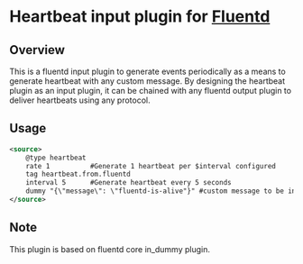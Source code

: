 # Heartbeat input plugin for [Fluentd](http://github.com/fluent/fluentd)

## Overview

This is a fluentd input plugin to generate events periodically as a means to generate heartbeat with any custom message. By designing the heartbeat plugin as an input plugin, it can be chained with any fluentd output plugin to deliver heartbeats using any protocol. 

## Usage

```xml
<source>
    @type heartbeat
    rate 1          #Generate 1 heartbeat per $interval configured
    tag heartbeat.from.fluentd
    interval 5      #Generate heartbeat every 5 seconds
    dummy "{\"message\": \"fluentd-is-alive"}" #custom message to be in heartbeat | default: fluentd-is-alive
</source>
```

## Note

This plugin is based on fluentd core in_dummy plugin. 
